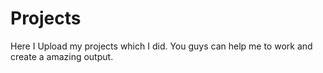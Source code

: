 # Projects
Here I Upload my projects which I did. You guys can help me to work and create a amazing output.
